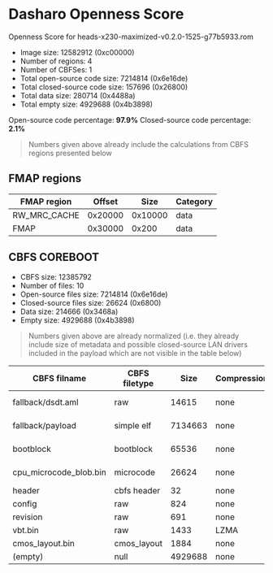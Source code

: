 # Dasharo Openness Score

Openness Score for heads-x230-maximized-v0.2.0-1525-g77b5933.rom

* Image size: 12582912 (0xc00000)
* Number of regions: 4
* Number of CBFSes: 1
* Total open-source code size: 7214814 (0x6e16de)
* Total closed-source code size: 157696 (0x26800)
* Total data size: 280714 (0x4488a)
* Total empty size: 4929688 (0x4b3898)

Open-source code percentage: **97.9%**
Closed-source code percentage: **2.1%**

> Numbers given above already include the calculations from CBFS regions
> presented below

## FMAP regions

| FMAP region | Offset | Size | Category |
| ----------- | ------ | ---- | -------- |
| RW_MRC_CACHE | 0x20000 | 0x10000 | data |
| FMAP | 0x30000 | 0x200 | data |

## CBFS COREBOOT

* CBFS size: 12385792
* Number of files: 10
* Open-source files size: 7214814 (0x6e16de)
* Closed-source files size: 26624 (0x6800)
* Data size: 214666 (0x3468a)
* Empty size: 4929688 (0x4b3898)

> Numbers given above are already normalized (i.e. they already include size
> of metadata and possible closed-source LAN drivers included in the payload
 > which are not visible in the table below)

| CBFS filname | CBFS filetype | Size | Compression | Category |
| ------------ | ------------- | ---- | ----------- | -------- |
| fallback/dsdt.aml | raw | 14615 | none | open-source |
| fallback/payload | simple elf | 7134663 | none | open-source |
| bootblock | bootblock | 65536 | none | open-source |
| cpu_microcode_blob.bin | microcode | 26624 | none | closed-source |
| header | cbfs header | 32 | none | data |
| config | raw | 824 | none | data |
| revision | raw | 691 | none | data |
| vbt.bin | raw | 1433 | LZMA | data |
| cmos_layout.bin | cmos_layout | 1884 | none | data |
| (empty) | null | 4929688 | none | empty |
